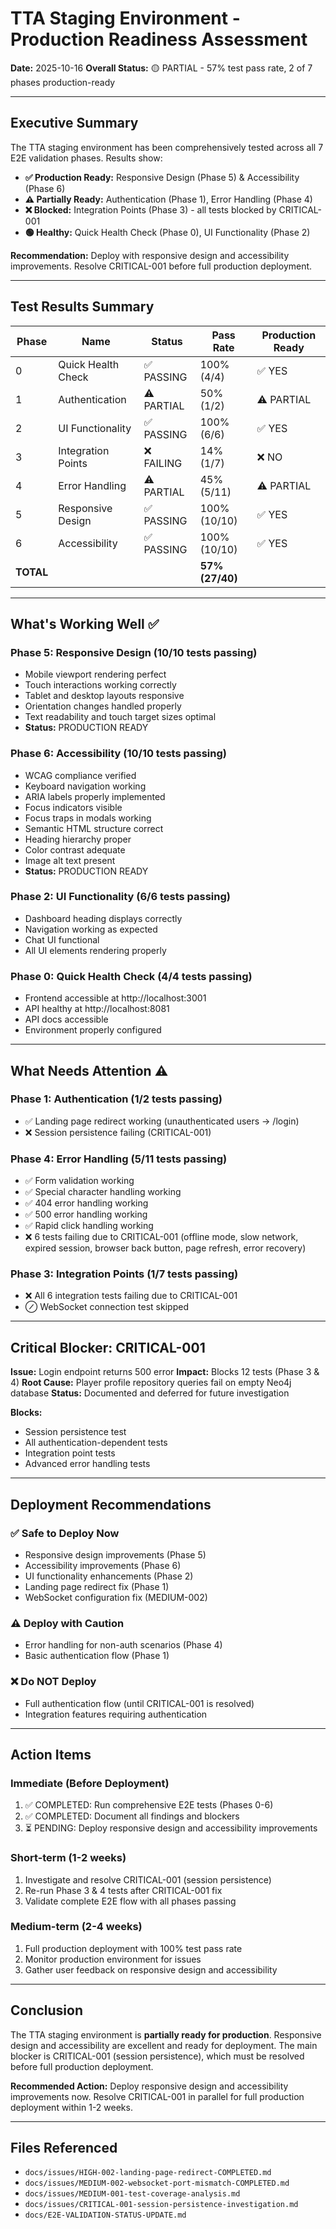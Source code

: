 # TTA Staging Environment - Production Readiness Assessment

**Date:** 2025-10-16
**Overall Status:** 🟡 PARTIAL - 57% test pass rate, 2 of 7 phases production-ready

---

## Executive Summary

The TTA staging environment has been comprehensively tested across all 7 E2E validation phases. Results show:

- **✅ Production Ready:** Responsive Design (Phase 5) & Accessibility (Phase 6)
- **⚠️ Partially Ready:** Authentication (Phase 1), Error Handling (Phase 4)
- **❌ Blocked:** Integration Points (Phase 3) - all tests blocked by CRITICAL-001
- **🟢 Healthy:** Quick Health Check (Phase 0), UI Functionality (Phase 2)

**Recommendation:** Deploy with responsive design and accessibility improvements. Resolve CRITICAL-001 before full production deployment.

---

## Test Results Summary

| Phase | Name | Status | Pass Rate | Production Ready |
|-------|------|--------|-----------|------------------|
| 0 | Quick Health Check | ✅ PASSING | 100% (4/4) | ✅ YES |
| 1 | Authentication | ⚠️ PARTIAL | 50% (1/2) | ⚠️ PARTIAL |
| 2 | UI Functionality | ✅ PASSING | 100% (6/6) | ✅ YES |
| 3 | Integration Points | ❌ FAILING | 14% (1/7) | ❌ NO |
| 4 | Error Handling | ⚠️ PARTIAL | 45% (5/11) | ⚠️ PARTIAL |
| 5 | Responsive Design | ✅ PASSING | 100% (10/10) | ✅ YES |
| 6 | Accessibility | ✅ PASSING | 100% (10/10) | ✅ YES |
| **TOTAL** | | | **57% (27/40)** | |

---

## What's Working Well ✅

### Phase 5: Responsive Design (10/10 tests passing)
- Mobile viewport rendering perfect
- Touch interactions working correctly
- Tablet and desktop layouts responsive
- Orientation changes handled properly
- Text readability and touch target sizes optimal
- **Status:** PRODUCTION READY

### Phase 6: Accessibility (10/10 tests passing)
- WCAG compliance verified
- Keyboard navigation working
- ARIA labels properly implemented
- Focus indicators visible
- Focus traps in modals working
- Semantic HTML structure correct
- Heading hierarchy proper
- Color contrast adequate
- Image alt text present
- **Status:** PRODUCTION READY

### Phase 2: UI Functionality (6/6 tests passing)
- Dashboard heading displays correctly
- Navigation working as expected
- Chat UI functional
- All UI elements rendering properly

### Phase 0: Quick Health Check (4/4 tests passing)
- Frontend accessible at http://localhost:3001
- API healthy at http://localhost:8081
- API docs accessible
- Environment properly configured

---

## What Needs Attention ⚠️

### Phase 1: Authentication (1/2 tests passing)
- ✅ Landing page redirect working (unauthenticated users → /login)
- ❌ Session persistence failing (CRITICAL-001)

### Phase 4: Error Handling (5/11 tests passing)
- ✅ Form validation working
- ✅ Special character handling working
- ✅ 404 error handling working
- ✅ 500 error handling working
- ✅ Rapid click handling working
- ❌ 6 tests failing due to CRITICAL-001 (offline mode, slow network, expired session, browser back button, page refresh, error recovery)

### Phase 3: Integration Points (1/7 tests passing)
- ❌ All 6 integration tests failing due to CRITICAL-001
- ⊘ WebSocket connection test skipped

---

## Critical Blocker: CRITICAL-001

**Issue:** Login endpoint returns 500 error
**Impact:** Blocks 12 tests (Phase 3 & 4)
**Root Cause:** Player profile repository queries fail on empty Neo4j database
**Status:** Documented and deferred for future investigation

**Blocks:**
- Session persistence test
- All authentication-dependent tests
- Integration point tests
- Advanced error handling tests

---

## Deployment Recommendations

### ✅ Safe to Deploy Now
- Responsive design improvements (Phase 5)
- Accessibility improvements (Phase 6)
- UI functionality enhancements (Phase 2)
- Landing page redirect fix (Phase 1)
- WebSocket configuration fix (MEDIUM-002)

### ⚠️ Deploy with Caution
- Error handling for non-auth scenarios (Phase 4)
- Basic authentication flow (Phase 1)

### ❌ Do NOT Deploy
- Full authentication flow (until CRITICAL-001 is resolved)
- Integration features requiring authentication

---

## Action Items

### Immediate (Before Deployment)
1. ✅ COMPLETED: Run comprehensive E2E tests (Phases 0-6)
2. ✅ COMPLETED: Document all findings and blockers
3. ⏳ PENDING: Deploy responsive design and accessibility improvements

### Short-term (1-2 weeks)
1. Investigate and resolve CRITICAL-001 (session persistence)
2. Re-run Phase 3 & 4 tests after CRITICAL-001 fix
3. Validate complete E2E flow with all phases passing

### Medium-term (2-4 weeks)
1. Full production deployment with 100% test pass rate
2. Monitor production environment for issues
3. Gather user feedback on responsive design and accessibility

---

## Conclusion

The TTA staging environment is **partially ready for production**. Responsive design and accessibility are excellent and ready for deployment. The main blocker is CRITICAL-001 (session persistence), which must be resolved before full production deployment.

**Recommended Action:** Deploy responsive design and accessibility improvements now. Resolve CRITICAL-001 in parallel for full production deployment within 1-2 weeks.

---

## Files Referenced

- `docs/issues/HIGH-002-landing-page-redirect-COMPLETED.md`
- `docs/issues/MEDIUM-002-websocket-port-mismatch-COMPLETED.md`
- `docs/issues/MEDIUM-001-test-coverage-analysis.md`
- `docs/issues/CRITICAL-001-session-persistence-investigation.md`
- `docs/E2E-VALIDATION-STATUS-UPDATE.md`
